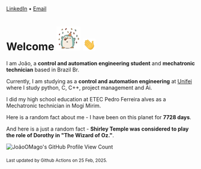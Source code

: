 [LinkedIn](https://www.linkedin.com/in/joão-pedro-gozzoli-b95641301/) &bull;
[Email](joaopedrogozzoli@gmail.com)

# Welcome <img src="happy.gif" height="64px" /> <img src="wave.gif" height="32px" />

I am João, a  **control and automation engineering student** and **mechatronic technician** based in Brazil Br.

Currently, I am studying as a **control and automation engineering** at [Unifei](https://unifei.edu.br) where I study python, C, C++, project management and Ai.

I did my high school education at ETEC Pedro Ferreira alves as a Mechatronic technician in Mogi Mirim.

Here is a random fact about me - I have been on this planet for **7728 days**.

And here is a just a random fact -  **Shirley Temple was considered to play the role of Dorothy in "The Wizard of Oz."**.

![JoãoOMago's GitHub Profile View Count](https://komarev.com/ghpvc/?username=JoaoOMago)

<sub>Last updated by Github Actions on 25 Feb, 2025.</sub>
